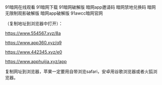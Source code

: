 91暗网在线观看
91暗网下载
91暗网破解版
暗网app邀请码
暗网禁地兑换码
暗网无限制观影破解版
暗网app破解版
91awcc暗网官网



 （复制地址到浏览器中打开）：

https://www.554567.xyz/8a

https://www.app360.xyz/q9

https://www.442345.xyz/e0

https://www.apphuijia.xyz/app

复制网址到浏览器，苹果一定要用自带浏览safari，安卓用谷歌浏览器或者火狐浏览器。
